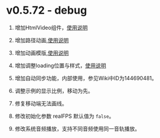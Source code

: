 # v0.5.72 - debug

1. 增加HtmlVideo组件，[使用说明](https://vipkid-edu.github.io/vf-docs/gui/video.html#%E5%B1%9E%E6%80%A7)

1. 增加路径动画,[使用说明](https://vipkid-edu.github.io/vf-docs/handbook/animation.html#%E8%B7%AF%E5%BE%84%E5%8A%A8%E7%94%BB)

1. 增加动画模版,[使用说明](https://vipkid-edu.github.io/vf-docs/handbook/animation.html#%E5%8A%A8%E7%94%BB%E6%A8%A1%E6%9D%BF)

1. 增加调整loading位置与样式，[使用说明](https://vipkid-edu.github.io/vf-docs/handbook/option.html#loading)

1. 增加自动同步功能，内部使用，参见Wiki中ID为144690481。

1. 调整示例的显示比例，移动为先。

1. 修复移动端无法画线。

1. 修改初始化参数 realFPS 默认值为 `false`。

1. 修改系统音频播放，支持不同音频使用同一音轨播放。
